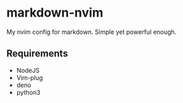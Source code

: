 # markdown-nvim
My nvim config for markdown. Simple yet powerful enough.
## Requirements
- NodeJS
- Vim-plug
- deno
- python3
